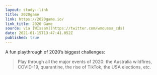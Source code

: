 ```yaml
---
layout: study--link
title: 2020game
link: https://2020game.io/
link_title: 2020 Game
source: via [WIssam](https://twitter.com/wmoussa_cds)
date: 2021-01-15T13:47:41.052Z
published: true
---
```

A fun playthrough of 2020’s biggest challenges:

> Play through all the major events of 2020: the Australia wildfires, COVID-19, quarantine, the rise of TikTok, the USA elections, etc.
